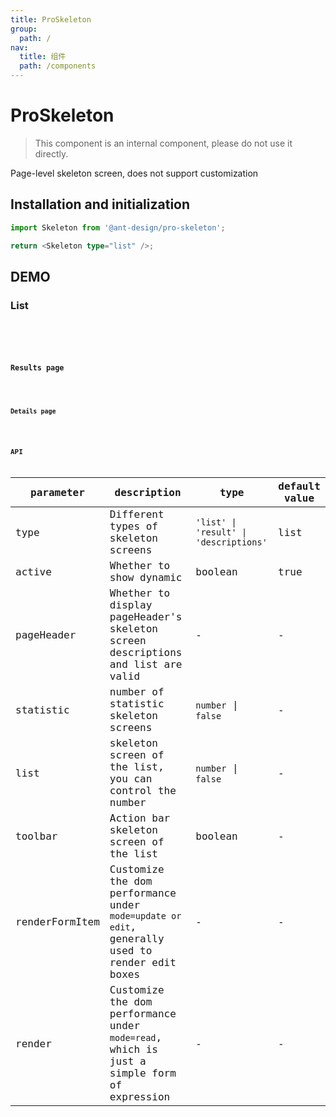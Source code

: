 ```yaml
---
title: ProSkeleton
group:
  path: /
nav:
  title: 组件
  path: /components
---
```


# ProSkeleton

> This component is an internal component, please do not use it directly.

Page-level skeleton screen, does not support customization

## Installation and initialization

```typescript | pure
import Skeleton from '@ant-design/pro-skeleton';

return <Skeleton type="list" />;
```

## DEMO

### List

<code src="./demos/list.tsx" title="List" />

<code src="./demos/list.static.tsx" title="List" debug />

### Results page

<code src="./demos/result.tsx" title="Results page" />

### Details page

<code src="./demos/descriptions.tsx" title="Details page" />

## API

| parameter | description | type | default value |
| --- | --- | --- | --- |
| type | Different types of skeleton screens | `'list' \| 'result' \| 'descriptions'` | list |
| active | Whether to show dynamic | boolean | true |
| pageHeader | Whether to display pageHeader's skeleton screen descriptions and list are valid | - | - |
| statistic | number of statistic skeleton screens | `number` \| `false` | - |
| list | skeleton screen of the list, you can control the number | `number` \| `false` | - |
| toolbar | Action bar skeleton screen of the list | boolean | - |
| renderFormItem | Customize the dom performance under `mode=update or edit`, generally used to render edit boxes | - | - |
| render | Customize the dom performance under `mode=read`, which is just a simple form of expression | - | - |

